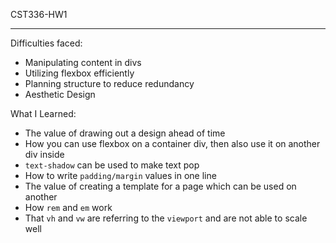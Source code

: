 CST336-HW1
<hr>

Difficulties faced: <br>
- Manipulating content in divs
- Utilizing flexbox efficiently
- Planning structure to reduce redundancy
- Aesthetic Design

What I Learned: <br>
- The value of drawing out a design ahead of time
- How you can use flexbox on a container div, then also use it on another div inside
- `text-shadow` can be used to make text pop
- How to write `padding/margin` values in one line
- The value of creating a template for a page which can be used on another
- How `rem` and `em` work
- That `vh` and `vw` are referring to the `viewport` and are not able to scale well